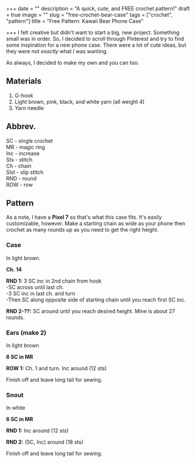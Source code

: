 +++
date = ""
description = "A quick, cute, and FREE crochet pattern!"
draft = true
image = ""
slug = "free-crochet-bear-case"
tags = ["crochet", "pattern"]
title = "Free Pattern: Kawaii Bear Phone Case"

+++
I felt creative but didn't want to start a big, new project. Something small was in order. So, I decided to scroll through Pinterest and try to find some inspiration for a new phone case. There were a lot of cute ideas, but they were not _exactly_ what I was wanting.

As always, I decided to make my own and you can too.

## Materials

1. G-hook
2. Light brown, pink, black, and white yarn (all weight 4)
3. Yarn needle

## Abbrev.

SC - single crochet  
MR - magic ring  
Inc - increase  
Sts - stitch  
Ch - chain  
Slst - slip stitch  
RND - round  
ROW - row

## Pattern

As a note, I have a **Pixel 7** so that's what this case fits. It's easily customizable, however. Make a starting chain as wide as your phone then crochet as many rounds up as you need to get the right height.

### Case

In light brown.

**Ch. 14**

**RND 1:** 3 SC inc in 2nd chain from hook  
\-SC across until last ch.  
\-3 SC inc in last ch. and turn  
\-Then SC along opposite side of starting chain until you reach first SC inc.

**RND 2-??:** SC around until you reach desired height. Mine is about 27 rounds.

### Ears (make 2)

In light brown

**6 SC in MR**

**ROW 1:** Ch. 1 and turn. Inc around (12 sts)

Finish off and leave long tail for sewing.

### Snout

In white

**6 SC in MR**

**RND 1:** Inc around (12 sts)

**RND 2:** (SC, Inc) around (18 sts)

Finish off and leave long tail for sewing.